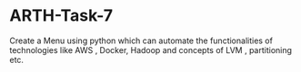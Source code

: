 # ARTH-Task-7
Create a Menu using python which can automate the functionalities of technologies like AWS , Docker, Hadoop and concepts of LVM , partitioning etc.
